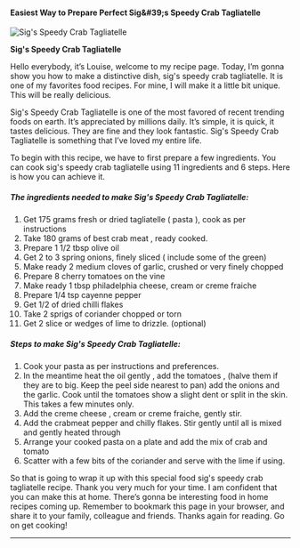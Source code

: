             

#### Easiest Way to Prepare Perfect Sig&amp;#39;s Speedy Crab Tagliatelle

![Sig's Speedy Crab Tagliatelle](https://img-global.cpcdn.com/recipes/5753864705802240/751x532cq70/sigs-speedy-crab-tagliatelle-recipe-main-photo.jpg)

**Sig's Speedy Crab Tagliatelle**

Hello everybody, it’s Louise, welcome to my recipe page. Today, I’m gonna show you how to make a distinctive dish, sig's speedy crab tagliatelle. It is one of my favorites food recipes. For mine, I will make it a little bit unique. This will be really delicious.

Sig's Speedy Crab Tagliatelle is one of the most favored of recent trending foods on earth. It’s appreciated by millions daily. It’s simple, it is quick, it tastes delicious. They are fine and they look fantastic. Sig's Speedy Crab Tagliatelle is something that I’ve loved my entire life.

To begin with this recipe, we have to first prepare a few ingredients. You can cook sig's speedy crab tagliatelle using 11 ingredients and 6 steps. Here is how you can achieve it.

##### The ingredients needed to make Sig's Speedy Crab Tagliatelle:

1.  Get 175 grams fresh or dried tagliatelle ( pasta ), cook as per instructions
2.  Take 180 grams of best crab meat , ready cooked.
3.  Prepare 1 1/2 tbsp olive oil
4.  Get 2 to 3 spring onions, finely sliced ( include some of the green)
5.  Make ready 2 medium cloves of garlic, crushed or very finely chopped
6.  Prepare 8 cherry tomatoes on the vine
7.  Make ready 1 tbsp philadelphia cheese, cream or creme fraiche
8.  Prepare 1/4 tsp cayenne pepper
9.  Get 1/2 of dried chilli flakes
10.  Take 2 sprigs of coriander chopped or torn
11.  Get 2 slice or wedges of lime to drizzle. (optional)

##### Steps to make Sig's Speedy Crab Tagliatelle:

1.  Cook your pasta as per instructions and preferences.
2.  In the meantime heat the oil gently , add the tomatoes , (halve them if they are to big. Keep the peel side nearest to pan) add the onions and the garlic. Cook until the tomatoes show a slight dent or split in the skin. This takes a few minutes only.
3.  Add the creme cheese , cream or creme fraiche, gently stir.
4.  Add the crabmeat pepper and chilly flakes. Stir gently until all is mixed and gently heated through
5.  Arrange your cooked pasta on a plate and add the mix of crab and tomato
6.  Scatter with a few bits of the coriander and serve with the lime if using.

So that is going to wrap it up with this special food sig's speedy crab tagliatelle recipe. Thank you very much for your time. I am confident that you can make this at home. There’s gonna be interesting food in home recipes coming up. Remember to bookmark this page in your browser, and share it to your family, colleague and friends. Thanks again for reading. Go on get cooking!

* * *